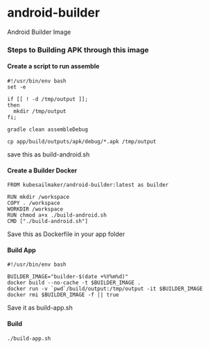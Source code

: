 # android-builder
Android Builder Image

### Steps to Building APK through this image

#### Create a script to run assemble
```
#!/usr/bin/env bash
set -e

if [[ ! -d /tmp/output ]];
then
  mkdir /tmp/output
fi;

gradle clean assembleDebug

cp app/build/outputs/apk/debug/*.apk /tmp/output
```
save this as build-android.sh


#### Create a Builder Docker
```
FROM kubesailmaker/android-builder:latest as builder

RUN mkdir /workspace
COPY . /workspace
WORKDIR /workspace
RUN chmod a+x ./build-android.sh
CMD ["./build-android.sh"]

```
Save this as Dockerfile in your app folder

#### Build App

```
#!/usr/bin/env bash

BUILDER_IMAGE="builder-$(date +%Y%m%d)"
docker build --no-cache -t $BUILDER_IMAGE .
docker run -v `pwd`/build/output:/tmp/output -it $BUILDER_IMAGE
docker rmi $BUILDER_IMAGE -f || true
```
Save it as build-app.sh

#### Build
```
./build-app.sh
```
